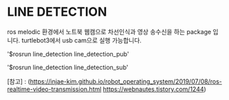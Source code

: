 # LINE DETECTION



ros melodic 환경에서 노트북 웹캠으로 차선인식과 영상 송수신을 하는 package 입니다. turtlebot3에서 usb cam으로 실행 가능합니다. 

'$rosrun line_detection line_detection_pub'

'$rosrun line_detection line_detection_sub' 



[참고] : (https://injae-kim.github.io/robot_operating_system/2019/07/08/ros-realtime-video-transmission.html https://webnautes.tistory.com/1244)

